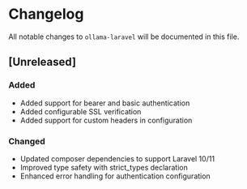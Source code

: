 # Changelog

All notable changes to `ollama-laravel` will be documented in this file.

## [Unreleased]

### Added
- Added support for bearer and basic authentication
- Added configurable SSL verification
- Added support for custom headers in configuration

### Changed
- Updated composer dependencies to support Laravel 10/11
- Improved type safety with strict_types declaration
- Enhanced error handling for authentication configuration
